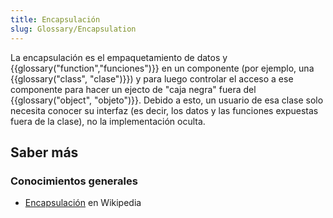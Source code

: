 ```yaml
---
title: Encapsulación
slug: Glossary/Encapsulation
---
```


La encapsulación es el empaquetamiento de datos y {{glossary("function","funciones")}} en un componente (por ejemplo, una {{glossary("class", "clase")}}) y para luego controlar el acceso a ese componente para hacer un ejecto de "caja negra" fuera del {{glossary("object", "objeto")}}. Debido a esto, un usuario de esa clase solo necesita conocer su interfaz (es decir, los datos y las funciones expuestas fuera de la clase), no la implementación oculta.

## Saber más

### Conocimientos generales

- [Encapsulación](<https://en.wikipedia.org/wiki/Encapsulation_(object-oriented_programming)>) en Wikipedia
